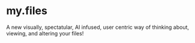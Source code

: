 # my.files
A new visually, spectatular, AI infused, user centric way of thinking about, viewing, and altering your files!
